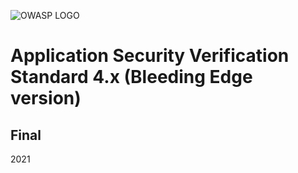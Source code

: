 ![OWASP LOGO](../images/owasp_logo_1c_notext.png)

# Application Security Verification Standard 4.x (Bleeding Edge version)

## Final

2021
